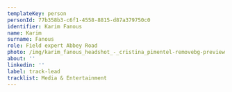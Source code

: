 ```yaml
---
templateKey: person
personId: 77b358b3-c6f1-4558-8815-d87a379750c0
identifier: Karim Fanous
name: Karim
surname: Fanous
role: Field expert Abbey Road
photo: /img/karim_fanous_headshot_-_cristina_pimentel-removebg-preview.png
about: ''
linkedin: ''
label: track-lead
tracklist: Media & Entertainment
---
```

